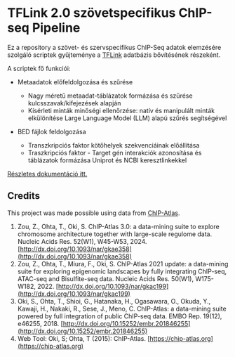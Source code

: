 # TFLink 2.0 szövetspecifikus ChIP-seq Pipeline

Ez a repository a szövet- és szervspecifikus ChIP-Seq adatok elemzésére szolgáló scriptek gyűjteménye a [TFLink](https://tflink.net/) adatbázis bővítésének részeként.

A scriptek fő funkciói:
- Metaadatok előfeldolgozása és szűrése
   - Nagy méretű metaadat-táblázatok formázása és szűrése kulcsszavak/kifejezések alapján
   - Kísérleti minták minőségi ellenőrzése: natív és manipulált minták elkülönítése Large Language Model (LLM) alapú szűrés segítségével

- BED fájlok feldolgozása
   - Transzkripciós faktor kötőhelyek szekvenciáinak előállítása
   - Traszkripciós faktor - Target gén interakciók azonosítása és táblázatok formázása Uniprot és NCBI keresztlinkekkel
 
[Részletes dokumentáció itt.](https://github.com/kadan02/NativeTissueChIP/wiki)

## Credits
This project was made possible using data from [ChIP-Atlas](https://chip-atlas.org).

1. Zou, Z., Ohta, T., Oki, S. ChIP-Atlas 3.0: a data-mining suite to explore chromosome architecture together with large-scale regulome data. Nucleic Acids Res. 52(W1), W45-W53, 2024. [http://dx.doi.org/10.1093/nar/gkae358](http://dx.doi.org/10.1093/nar/gkae358)
2. Zou, Z., Ohta, T., Miura, F., Oki, S. ChIP-Atlas 2021 update: a data-mining suite for exploring epigenomic landscapes by fully integrating ChIP-seq, ATAC-seq and Bisulfite-seq data. Nucleic Acids Res. 50(W1), W175-W182, 2022. [http://dx.doi.org/10.1093/nar/gkac199](http://dx.doi.org/10.1093/nar/gkac199)
3. Oki, S., Ohta, T., Shioi, G., Hatanaka, H., Ogasawara, O., Okuda, Y., Kawaji, H., Nakaki, R., Sese, J., Meno, C. ChIP-Atlas: a data-mining suite powered by full integration of public ChIP-seq data. EMBO Rep. 19(12), e46255, 2018. [http://dx.doi.org/10.15252/embr.201846255](http://dx.doi.org/10.15252/embr.201846255)
4. Web Tool: Oki, S; Ohta, T (2015): ChIP-Atlas. [https://chip-atlas.org](https://chip-atlas.org)
